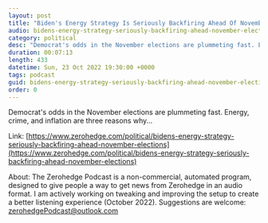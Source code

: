 ```yaml
---
layout: post
title: "Biden's Energy Strategy Is Seriously Backfiring Ahead Of November Elections"
audio: bidens-energy-strategy-seriously-backfiring-ahead-november-elections-0
category: political
desc: "Democrat's odds in the November elections are plummeting fast. Energy, crime, and inflation are three reasons why..."
duration: 00:07:13
length: 433
datetime: Sun, 23 Oct 2022 19:30:00 +0000
tags: podcast
guid: bidens-energy-strategy-seriously-backfiring-ahead-november-elections-0
order: 0
---
```

Democrat's odds in the November elections are plummeting fast. Energy, crime, and inflation are three reasons why...

Link: [https://www.zerohedge.com/political/bidens-energy-strategy-seriously-backfiring-ahead-november-elections](https://www.zerohedge.com/political/bidens-energy-strategy-seriously-backfiring-ahead-november-elections)

About: The Zerohedge Podcast is a non-commercial, automated program, designed to give people a way to get news from Zerohedge in an audio format.  I am actively working on tweaking and improving the setup to create a better listening experience (October 2022).  Suggestions are welcome: [zerohedgePodcast@outlook.com](mailto:zerohedgePodcast@outlook.com)